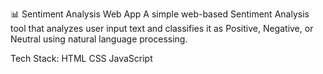 📊 Sentiment Analysis Web App
A simple web-based Sentiment Analysis tool that analyzes user input text and classifies it as Positive, Negative, or Neutral using natural language processing.

Tech Stack:
  HTML
  CSS
  JavaScript
